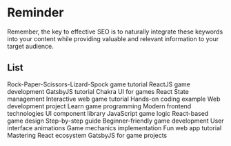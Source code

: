 # Reminder

Remember, the key to effective SEO is to naturally integrate these keywords
into your content while providing valuable and relevant information to your
target audience.

## List

Rock-Paper-Scissors-Lizard-Spock game tutorial
ReactJS game development
GatsbyJS tutorial
Chakra UI for games
React State management
Interactive web game tutorial
Hands-on coding example
Web development project
Learn game programming
Modern frontend technologies
UI component library
JavaScript game logic
React-based game design
Step-by-step guide
Beginner-friendly game development
User interface animations
Game mechanics implementation
Fun web app tutorial
Mastering React ecosystem
GatsbyJS for game projects
